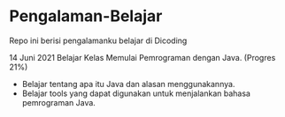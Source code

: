 # Pengalaman-Belajar
Repo ini berisi pengalamanku belajar di Dicoding

14 Juni 2021
Belajar Kelas Memulai Pemrograman dengan Java. (Progres 21%)
- Belajar tentang apa itu Java dan alasan menggunakannya.
- Belajar tools yang dapat digunakan untuk menjalankan bahasa pemrograman Java.
